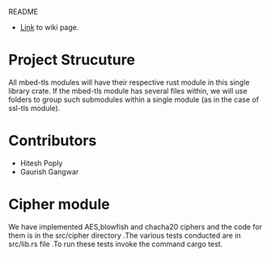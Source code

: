 README

* [Link](https://github.com/TPCSS-mbedTLS-Project-2020-22/source/wiki) to wiki page.


# Project Strucuture
All mbed-tls modules will have their respective rust module in this single library crate. If the mbed-tls module has several files within, we will use folders to group such submodules within a single module (as in the case of ssl-tls module).

# Contributors
* Hitesh Poply 
* Gaurish Gangwar
# Cipher module
We have implemented AES,blowfish and chacha20 ciphers and the code for them is in the src/cipher directory .The various tests conducted are in src/lib.rs file .To run these tests invoke the command cargo test.
